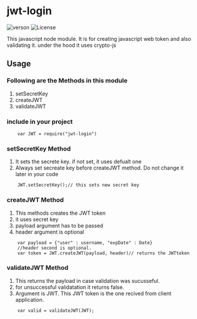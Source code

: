 # jwt-login

![verson](https://img.shields.io/badge/version-0.0.1-green.svg)
![License](https://img.shields.io/badge/License-MIT-yellowgreen.svg)



This javascript node module. It is for creating javascript web token and also validating it.
under the hood it uses crypto-js 
## Usage

### Following are the Methods in this module
1. setSecretKey
2. createJWT
3. validateJWT


### include in your project
```
    var JWT = require("jwt-login")
```

### setSecretKey Method
1. It sets the secrete key. if not set, it uses defualt one
2. Always set secreate key before createJWT method. Do not change it later in your code

```
    JWT.setSecretKey();// this sets new secret key 
```

### createJWT Method
1. This methods creates the JWT token
2. it uses secret key 
3. payload argument has to be passed
4. header argument is optional

```
    var payload = {"user" : username, "expDate" : Date}
    //header second is optional.
    var token = JWT.createJWT(payload, header)// returns the JWTtoken
```

### validateJWT Method
1. This returns the payload in case validation was sucusseful.
2. for unsuccessful validatation it returns false.
3. Argument is JWT. This JWT token is the one recived from client application.
```
    var valid = validateJWT(JWT);
    
```
